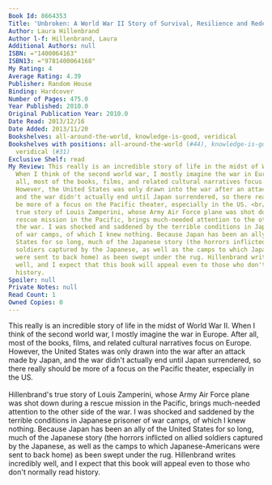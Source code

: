 ```yaml
---
Book Id: 8664353
Title: 'Unbroken: A World War II Story of Survival, Resilience and Redemption'
Author: Laura Hillenbrand
Author l-f: Hillenbrand, Laura
Additional Authors: null
ISBN: ="1400064163"
ISBN13: ="9781400064168"
My Rating: 4
Average Rating: 4.39
Publisher: Random House
Binding: Hardcover
Number of Pages: 475.0
Year Published: 2010.0
Original Publication Year: 2010.0
Date Read: 2013/12/16
Date Added: 2013/11/20
Bookshelves: all-around-the-world, knowledge-is-good, veridical
Bookshelves with positions: all-around-the-world (#44), knowledge-is-good (#114),
  veridical (#31)
Exclusive Shelf: read
My Review: This really is an incredible story of life in the midst of World War II.
  When I think of the second world war, I mostly imagine the war in Europe. After
  all, most of the books, films, and related cultural narratives focus on Europe.
  However, the United States was only drawn into the war after an attack made by Japan,
  and the war didn't actually end until Japan surrendered, so there really should
  be more of a focus on the Pacific theater, especially in the US. <br/><br/>Hillenbrand's
  true story of Louis Zamperini, whose Army Air Force plane was shot down during a
  rescue mission in the Pacific, brings much-needed attention to the other side of
  the war. I was shocked and saddened by the terrible conditions in Japanese prisoner
  of war camps, of which I knew nothing. Because Japan has been an ally of the United
  States for so long, much of the Japanese story (the horrors inflicted on allied
  soldiers captured by the Japanese, as well as the camps to which Japanese-Americans
  were sent to back home) as been swept under the rug. Hillenbrand writes incredibly
  well, and I expect that this book will appeal even to those who don't normally read
  history.
Spoiler: null
Private Notes: null
Read Count: 1
Owned Copies: 0
---
```


This really is an incredible story of life in the midst of World War II. When I think of the second world war, I mostly imagine the war in Europe. After all, most of the books, films, and related cultural narratives focus on Europe. However, the United States was only drawn into the war after an attack made by Japan, and the war didn't actually end until Japan surrendered, so there really should be more of a focus on the Pacific theater, especially in the US. <br/><br/>Hillenbrand's true story of Louis Zamperini, whose Army Air Force plane was shot down during a rescue mission in the Pacific, brings much-needed attention to the other side of the war. I was shocked and saddened by the terrible conditions in Japanese prisoner of war camps, of which I knew nothing. Because Japan has been an ally of the United States for so long, much of the Japanese story (the horrors inflicted on allied soldiers captured by the Japanese, as well as the camps to which Japanese-Americans were sent to back home) as been swept under the rug. Hillenbrand writes incredibly well, and I expect that this book will appeal even to those who don't normally read history.